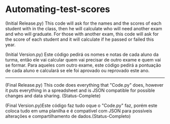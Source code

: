 # Automating-test-scores
(Initial Release.py) This code will ask for the names and the scores of each student with in the class, then he will calculate who will need another exam and who will graduate. For those with another exam, this code will ask for the score of each student and it will calculate if he passed or failed this year.

(Initial Version.py) Este código pedirá os nomes e notas de cada aluno da turma, então ele vai calcular quem vai precisar de outro exame e quem vai se formar. Para aqueles com outro exame, este código pedirá a pontuação de cada aluno e calculará se ele foi aprovado ou reprovado este ano.

-------------------------------------------------------------------------------------------------------------------------------------------------------------------------

(Final Release.py) This code does everything that "Code.py" does, however it puts everything in a spreadsheet and is JSON compatible for possible changes and data sharing. (Status-Complete)

(Final Version.py)Este código faz tudo oque o "Code.py" faz, porém este coloca tudo em uma planilha e é compatível com JSON para possíveis alterações e compartilhamento de dados.(Status-Completo)
